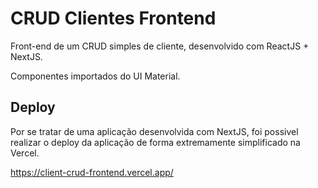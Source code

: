 # CRUD Clientes Frontend
 
 Front-end de um CRUD simples de cliente, desenvolvido com ReactJS + NextJS.
 
 Componentes importados do UI Material.
 
 ## Deploy
 
 Por se tratar de uma aplicação desenvolvida com NextJS, foi possivel realizar o deploy da aplicação de forma extremamente simplificado na Vercel.
 
 https://client-crud-frontend.vercel.app/
 
